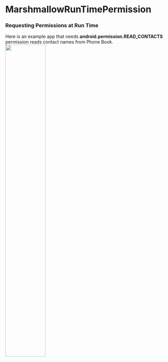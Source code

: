 # MarshmallowRunTimePermission
<h3> Requesting Permissions at Run Time </h3>

<p> Here is an example app that needs <b> android.permission.READ_CONTACTS </b> permission reads contact names from Phone Book.

<img src="https://dl.dropboxusercontent.com/s/z0jcbt3ez0dy6i5/1462721312531.png" width="50%">


